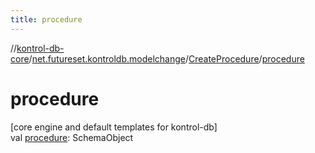 ```yaml
---
title: procedure
---
```

//[kontrol-db-core](../../../index.html)/[net.futureset.kontroldb.modelchange](../index.html)/[CreateProcedure](index.html)/[procedure](procedure.html)



# procedure



[core engine and default templates for kontrol-db]\
val [procedure](procedure.html): SchemaObject




